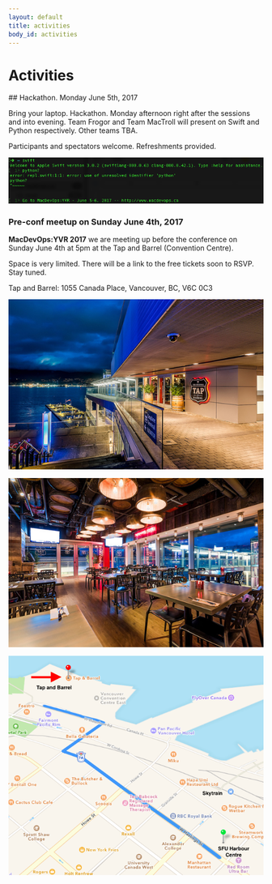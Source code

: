 ```yaml
---
layout: default
title: activities
body_id: activities
---
```


# Activities

<p class="lead">
## Hackathon. Monday June 5th, 2017

Bring your laptop. Hackathon. Monday afternoon right after the sessions and into evening. Team Frogor and Team MacTroll will present on Swift and Python respectively. Other teams TBA.

Participants and spectators welcome. Refreshments provided.

<img src="/assets/Hackathon-MacDevOpsYVR-June5-6-2017.png">
<h3>Pre-conf meetup on Sunday June 4th, 2017</h3>


<p><b>MacDevOps:YVR 2017</b> we are meeting up before the conference on Sunday June 4th at 5pm at the Tap and Barrel (Convention Centre). 

Space is very limited. There will be a link to the free tickets soon to RSVP. Stay tuned.

</p>
<p>Tap and Barrel: 1055 Canada Place, Vancouver, BC, V6C 0C3</p>
<p>
<img src="/assets/BarrelRoom2.jpg"></p>
<p><img src="/assets/BarrelRoom1.jpg"></p>
<p><img src="/assets/TapBarrel-CCtr-Crop.png">
</p>


